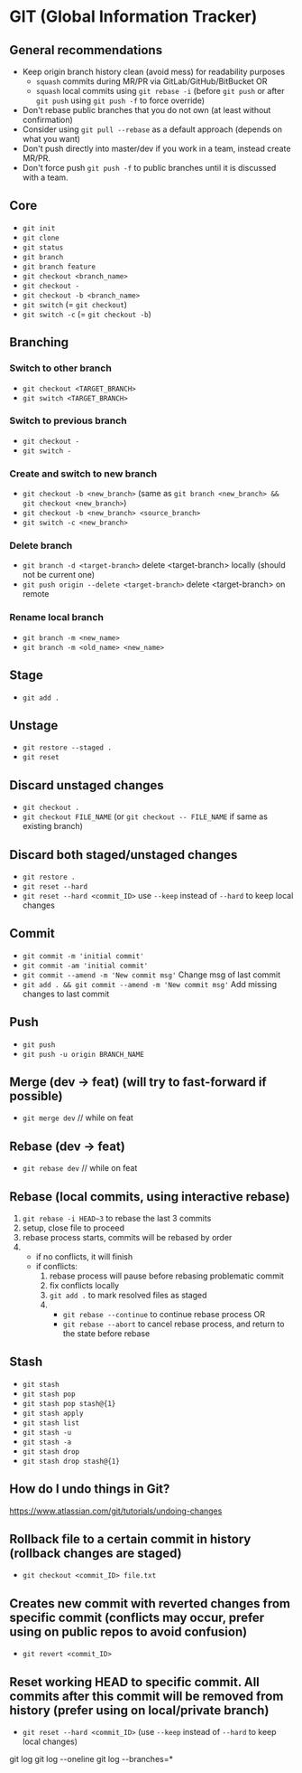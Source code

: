 # GIT (Global Information Tracker)

## General recommendations

- Keep origin branch history clean (avoid mess) for readability purposes
  - `squash` commits during MR/PR via GitLab/GitHub/BitBucket OR
  - `squash` local commits using `git rebase -i` (before `git push` or after `git push` using `git push -f` to force override)
- Don't rebase public branches that you do not own (at least without confirmation)
- Consider using `git pull --rebase` as a default approach (depends on what you want)
- Don't push directly into master/dev if you work in a team, instead create MR/PR.
- Don't force push `git push -f` to public branches until it is discussed with a team.

## Core

- `git init`
- `git clone`
- `git status`
- `git branch`
- `git branch feature`
- `git checkout <branch_name>`
- `git checkout -`
- `git checkout -b <branch_name>`
- `git switch` (= `git checkout`)
- `git switch -c` (= `git checkout -b`)

## Branching

### Switch to other branch

- `git checkout <TARGET_BRANCH>`
- `git switch <TARGET_BRANCH>`

### Switch to previous branch

- `git checkout -`
- `git switch -`

### Create and switch to new branch

- `git checkout -b <new_branch>` (same as `git branch <new_branch> && git checkout <new_branch>`)
- `git checkout -b <new_branch> <source_branch>`
- `git switch -c <new_branch>`

### Delete branch

- `git branch -d <target-branch>` delete \<target-branch> locally (should not be current one)
- `git push origin --delete <target-branch>` delete \<target-branch> on remote

### Rename local branch

- `git branch -m <new_name>`
- `git branch -m <old_name> <new_name>`

## Stage

- `git add .`

## Unstage

- `git restore --staged .`
- `git reset`

## Discard unstaged changes

- `git checkout .`
- `git checkout FILE_NAME` (or `git checkout -- FILE_NAME` if same as existing branch)

## Discard both staged/unstaged changes

- `git restore .`
- `git reset --hard`
- `git reset --hard <commit_ID>` use `--keep` instead of `--hard` to keep local changes

## Commit

- `git commit -m 'initial commit'`
- `git commit -am 'initial commit'`
- `git commit --amend -m 'New commit msg'` Change msg of last commit
- `git add . && git commit --amend -m 'New commit msg'` Add missing changes to last commit

## Push

- `git push`
- `git push -u origin BRANCH_NAME`

## Merge (dev -> feat) (will try to fast-forward if possible)

- `git merge dev` // while on feat

## Rebase (dev -> feat)

- `git rebase dev` // while on feat

## Rebase (local commits, using interactive rebase)

1. `git rebase -i HEAD~3` to rebase the last 3 commits
2. setup, close file to proceed
3. rebase process starts, commits will be rebased by order
4. - if no conflicts, it will finish
   - if conflicts:
      1. rebase process will pause before rebasing problematic commit
      2. fix conflicts locally
      3. `git add .` to mark resolved files as staged
      4. - `git rebase --continue` to continue rebase process OR
         - `git rebase --abort` to cancel rebase process, and return to the state before rebase

## Stash

- `git stash`
- `git stash pop`
- `git stash pop stash@{1}`
- `git stash apply`
- `git stash list`
- `git stash -u`
- `git stash -a`
- `git stash drop`
- `git stash drop stash@{1}`

## How do I undo things in Git?

https://www.atlassian.com/git/tutorials/undoing-changes

## Rollback file to a certain commit in history (rollback changes are staged)

- `git checkout <commit_ID> file.txt`

## Creates new commit with reverted changes from specific commit (conflicts may occur, prefer using on public repos to avoid confusion)

- `git revert <commit_ID>`

## Reset working HEAD to specific commit. All commits after this commit will be removed from history (prefer using on local/private branch)

- `git reset --hard <commit_ID>` (use `--keep` instead of `--hard` to keep local changes)



git log
git log --oneline
git log --branches=*
